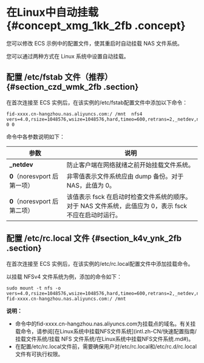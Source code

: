 # 在Linux中自动挂载 {#concept_xmg_1kk_2fb .concept}

您可以修改 ECS 示例中的配置文件，使其重启时自动挂载 NAS 文件系统。

您可以通过两种方式在 Linux 系统中设置自动挂载。

## 配置 /etc/fstab 文件（推荐） {#section_czd_wmk_2fb .section}

在首次连接至 ECS 实例后，在该实例的/etc/fstab配置文件中添加以下命令：

```
fid-xxxx.cn-hangzhou.nas.aliyuncs.com:/ /mnt  nfs4 vers=4.0,rsize=1048576,wsize=1048576,hard,timeo=600,retrans=2,_netdev,noresvport 0 0
```

命令中各参数说明如下：

|参数|说明|
|--|--|
|**\_netdev**|防止客户端在网络就绪之前开始挂载文件系统。|
|**0**（noresvport 后第一项）|非零值表示文件系统应由 dump 备份。对于 NAS，此值为 0。|
|**0**（noresvport 后第二项）|该值表示 fsck 在启动时检查文件系统的顺序。对于 NAS 文件系统，此值应为 0，表示 fsck 不应在启动时运行。|

## 配置 /etc/rc.local 文件 {#section_k4v_ynk_2fb .section}

在首次连接至 ECS 实例后，在该实例的/etc/rc.local配置文件中添加挂载命令。

以挂载 NFSv4 文件系统为例，添加的命令如下：

```
sudo mount -t nfs -o vers=4.0,rsize=1048576,wsize=1048576,hard,timeo=600,retrans=2,_netdev,noresvport fid-xxxx.cn-hangzhou.nas.aliyuncs.com:/ /mnt
```

**说明：** 

-   命令中的fid-xxxx.cn-hangzhou.nas.aliyuncs.com为挂载点的域名。有关挂载命令，请参阅[在Linux系统中挂载NFS文件系统](intl.zh-CN/快速配置指南/挂载文件系统/挂载 NFS 文件系统/在Linux系统中挂载NFS文件系统.md#)。
-   在配置/etc/rc.local文件前，需要确保用户对/etc/rc.local和/etc/rc.d/rc.local文件有可执行权限。

